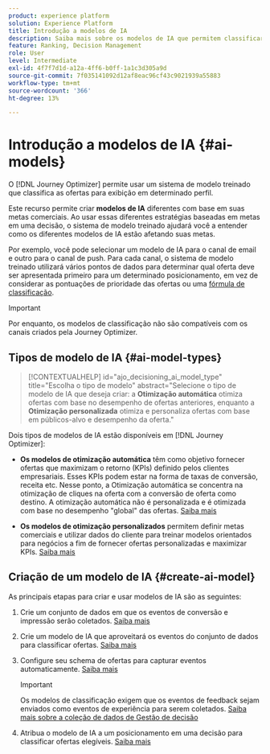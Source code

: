 ```yaml
---
product: experience platform
solution: Experience Platform
title: Introdução a modelos de IA
description: Saiba mais sobre os modelos de IA que permitem classificar ofertas
feature: Ranking, Decision Management
role: User
level: Intermediate
exl-id: 4f7f7d1d-a12a-4ff6-b0ff-1a1c3d305a9d
source-git-commit: 7f035141092d12af8eac96cf43c9021939a55883
workflow-type: tm+mt
source-wordcount: '366'
ht-degree: 13%

---
```


# Introdução a modelos de IA {#ai-models}

O [!DNL Journey Optimizer] permite usar um sistema de modelo treinado que classifica as ofertas para exibição em determinado perfil.

Este recurso permite criar **modelos de IA** diferentes com base em suas metas comerciais. Ao usar essas diferentes estratégias baseadas em metas em uma decisão, o sistema de modelo treinado ajudará você a entender como os diferentes modelos de IA estão afetando suas metas.

Por exemplo, você pode selecionar um modelo de IA para o canal de email e outro para o canal de push. Para cada canal, o sistema de modelo treinado utilizará vários pontos de dados para determinar qual oferta deve ser apresentada primeiro para um determinado posicionamento, em vez de considerar as pontuações de prioridade das ofertas ou uma [fórmula de classificação](create-ranking-formulas.md).

>[!IMPORTANT]
>
>Por enquanto, os modelos de classificação não são compatíveis com os canais criados pela Journey Optimizer.

## Tipos de modelo de IA {#ai-model-types}

>[!CONTEXTUALHELP]
>id="ajo_decisioning_ai_model_type"
>title="Escolha o tipo de modelo"
>abstract="Selecione o tipo de modelo de IA que deseja criar: a **Otimização automática** otimiza ofertas com base no desempenho de ofertas anteriores, enquanto a **Otimização personalizada** otimiza e personaliza ofertas com base em públicos-alvo e desempenho da oferta."

<!--additional-url="https://experienceleague.adobe.com/en/docs/journey-optimizer/using/decisioning/offer-decisioning/rankings/ai-models/create-ranking-strategies#create-ranking-strategy" text="Create an AI model"-->

Dois tipos de modelos de IA estão disponíveis em [!DNL Journey Optimizer]:

* **Os modelos de otimização automática** têm como objetivo fornecer ofertas que maximizam o retorno (KPIs) definido pelos clientes empresariais. Esses KPIs podem estar na forma de taxas de conversão, receita etc. Nesse ponto, a Otimização automática se concentra na otimização de cliques na oferta com a conversão de oferta como destino. A otimização automática não é personalizada e é otimizada com base no desempenho &quot;global&quot; das ofertas. [Saiba mais](auto-optimization-model.md)

* **Os modelos de otimização personalizados** permitem definir metas comerciais e utilizar dados do cliente para treinar modelos orientados para negócios a fim de fornecer ofertas personalizadas e maximizar KPIs. [Saiba mais](personalized-optimization-model.md)

## Criação de um modelo de IA {#create-ai-model}

As principais etapas para criar e usar modelos de IA são as seguintes:

1. Crie um conjunto de dados em que os eventos de conversão e impressão serão coletados. [Saiba mais](../data-collection/create-dataset.md)

1. Crie um modelo de IA que aproveitará os eventos do conjunto de dados para classificar ofertas. [Saiba mais](create-ranking-strategies.md)

1. Configure seu schema de ofertas para capturar eventos automaticamente. [Saiba mais](../data-collection/schema-requirement.md)

   >[!IMPORTANT]
   >
   >Os modelos de classificação exigem que os eventos de feedback sejam enviados como eventos de experiência para serem coletados. [Saiba mais sobre a coleção de dados de Gestão de decisão](../data-collection/data-collection.md)

1. Atribua o modelo de IA a um posicionamento em uma decisão para classificar ofertas elegíveis. [Saiba mais](../offer-activities/configure-offer-selection.md)
